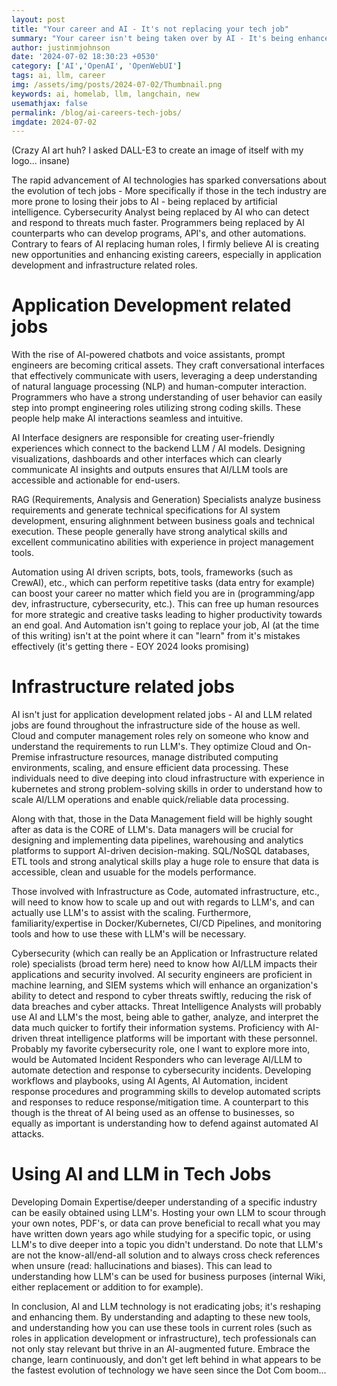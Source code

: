 ```yaml
---
layout: post
title: "Your career and AI - It's not replacing your tech job"
summary: "Your career isn't being taken over by AI - It's being enhanced by AI - Keep up."
author: justinmjohnson
date: '2024-07-02 18:30:23 +0530'
category: ['AI','OpenAI', 'OpenWebUI']
tags: ai, llm, career
img: /assets/img/posts/2024-07-02/Thumbnail.png
keywords: ai, homelab, llm, langchain, new
usemathjax: false
permalink: /blog/ai-careers-tech-jobs/
imgdate: 2024-07-02
---
```


(Crazy AI art huh? I asked DALL-E3 to create an image of itself with my logo... insane)



The rapid advancement of AI technologies has sparked conversations about the evolution of tech jobs - More specifically if those in the tech industry are more prone to losing their jobs to AI - being replaced by artificial intelligence. Cybersecurity Analyst being replaced by AI who can detect and respond to threats much faster. Programmers being replaced by AI counterparts who can develop programs, API's, and other automations. Contrary to fears of AI replacing human roles, I firmly believe AI is creating new opportunities and enhancing existing careers, especially in application development and infrastructure related roles. 


# Application Development related jobs

With the rise of AI-powered chatbots and voice assistants, prompt engineers are becoming critical assets. They craft conversational interfaces that effectively communicate with users, leveraging a deep understanding of natural language processing (NLP) and human-computer interaction. Programmers who have a strong understanding of user behavior can easily step into prompt engineering roles utilizing strong coding skills. These people help make AI interactions seamless and intuitive.

AI Interface designers are responsible for creating user-friendly experiences which connect to the backend LLM / AI models. Designing visualizations, dashboards and other interfaces which can clearly communicate AI insights and outputs ensures that AI/LLM tools are accessible and actionable for end-users.

RAG (Requirements, Analysis and Generation) Specialists analyze business requirements and generate technical specifications for AI system development, ensuring alighnment between business goals and technical execution. These people generally have strong analytical skills and excellent communicatino abilities with experience in project management tools. 

Automation using AI driven scripts, bots, tools, frameworks (such as CrewAI), etc., which can perform repetitive tasks (data entry for example) can boost your career no matter which field you are in (programming/app dev, infrastructure, cybersecurity, etc.). This can free up human resources for more strategic and creative tasks leading to higher productivity towards an end goal. And Automation isn't going to replace your job, AI (at the time of this writing) isn't at the point where it can "learn" from it's mistakes effectively (it's getting there - EOY 2024 looks promising)


# Infrastructure related jobs

AI isn't just for application development related jobs - AI and LLM related jobs are found throughout the infrastructure side of the house as well. Cloud and computer management roles rely on someone who know and understand the requirements to run LLM's. They optimize Cloud and On-Premise infrastructure resources, manage distributed computing environments, scaling, and ensure efficient data processing. These individuals need to dive deeping into cloud infrastructure with experience in kubernetes and strong problem-solving skills in order to understand how to scale AI/LLM operations and enable quick/reliable data processing.

Along with that, those in the Data Management field will be highly sought after as data is the CORE of LLM's. Data managers will be crucial for designing and implementing data pipelines, warehousing and analytics platforms to support AI-driven decision-making. SQL/NoSQL databases, ETL tools and strong analytical skills play a huge role to ensure that data is accessible, clean and usuable for the models performance.

Those involved with Infrastructure as Code, automated infrastructure, etc., will need to know how to scale up and out with regards to LLM's, and can actually use LLM's to assist with the scaling. Furthermore, familiarity/expertise in Docker/Kubernetes, CI/CD Pipelines, and monitoring tools and how to use these with LLM's will be necessary. 

Cybersecurity (which can really be an Application or Infrastructure related role) specialists (broad term here) need to know how AI/LLM impacts their applications and security involved. AI security engineers are proficient in machine learning, and SIEM systems which will enhance an organization's ability to detect and respond to cyber threats swiftly, reducing the risk of data breaches and cyber attacks. Threat Intelligence Analysts will probably use AI and LLM's the most, being able to gather, analyze, and interpret the data much quicker to fortify their information systems. Proficiency with AI-driven threat intelligence platforms will be important with these personnel. Probably my favorite cybersecurity role, one I want to explore more into, would be Automated Incident Responders who can leverage AI/LLM to automate detection and response to cybersecurity incidents. Developing workflows and playbooks, using AI Agents, AI Automation, incident response procedures and programming skills to develop automated scripts and responses to reduce response/mitigation time. A counterpart to this though is the threat of AI being used as an offense to businesses, so equally as important is understanding how to defend against automated AI attacks.


# Using AI and LLM in Tech Jobs


Developing Domain Expertise/deeper understanding of a specific industry can be easily obtained using LLM's. Hosting your own LLM to scour through your own notes, PDF's, or data can prove beneficial to recall what you may have written down years ago while studying for a specific topic, or using LLM's to dive deeper into a topic you didn't understand. Do note that LLM's are not the know-all/end-all solution and to always cross check references when unsure (read: hallucinations and biases). This can lead to understanding how LLM's can be used for business purposes (internal Wiki, either replacement or addition to for example).

In conclusion, AI and LLM technology is not eradicating jobs; it's reshaping and enhancing them. By understanding and adapting to these new tools, and understanding how you can use these tools in current roles (such as roles in application development or infrastructure), tech professionals can not only stay relevant but thrive in an AI-augmented future. Embrace the change, learn continuously, and don't get left behind in what appears to be the fastest evolution of technology we have seen since the Dot Com boom...












